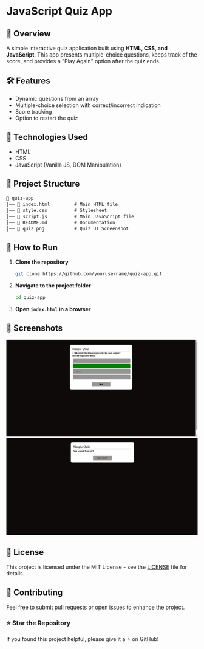 # JavaScript Quiz App

## 🚀 Overview

A simple interactive quiz application built using **HTML, CSS, and JavaScript**. This app presents multiple-choice questions, keeps track of the score, and provides a "Play Again" option after the quiz ends.

## 🛠 Features

- Dynamic questions from an array
- Multiple-choice selection with correct/incorrect indication
- Score tracking
- Option to restart the quiz

## 📌 Technologies Used

- HTML
- CSS
- JavaScript (Vanilla JS, DOM Manipulation)

## 📂 Project Structure

```
📁 quiz-app
│── 📄 index.html         # Main HTML file
│── 📄 style.css          # Stylesheet
│── 📄 script.js          # Main JavaScript file
│── 📄 README.md          # Documentation
│── 📄 quiz.png           # Quiz UI Screenshot
```

## 🔧 How to Run

1. **Clone the repository**
   ```sh
   git clone https://github.com/yourusername/quiz-app.git
   ```
2. **Navigate to the project folder**
   ```sh
   cd quiz-app
   ```
3. **Open `index.html` in a browser**

## 📸 Screenshots

![Quiz App Screenshot](images/image.png)
![Quiz App Screenshot](images/image2.png)

## 📝 License

This project is licensed under the MIT License - see the [LICENSE](LICENSE) file for details.

## 🤝 Contributing

Feel free to submit pull requests or open issues to enhance the project.

### ⭐ Star the Repository

If you found this project helpful, please give it a ⭐ on GitHub!
